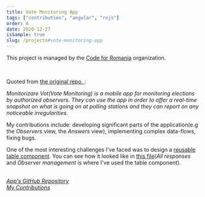 ```yaml
---
title: Vote Monitoring App
tags: ["contribution", "angular", "rxjs"]
order: 4
date: 2020-12-27
isSample: true
slug: /projects#vote-monitoring-app
---
```


This project is managed by the [Code for Romania](https://github.com/code4romania) organization.

<br>

Quoted from <a href="https://github.com/code4romania/monitorizare-vot-ong" target="_blank">
the original repo.
</a>:

<p style="margin-top: .7rem">
<i>
Monitorizare Vot(Vote Monitoring) is a mobile app for monitoring elections by authorized observers. They can use the app in order to offer a real-time snapshot on what is going on at polling stations and they can report on any noticeable irregularities.
</i>
</p>

My contributions include: developing significant parts of the application(e.g the *Observers* view, the *Answers* view), implementing complex data-flows, fixing bugs. 

One of the most interesting challenges I've faced was to design a [reusable table component](https://github.com/code4romania/monitorizare-vot-ong/tree/develop/src/app/table). You can see how it looked like in [this file](https://www.figma.com/file/61NHR7fwmV1Dsv4Pb6F8T7/code4ro_mv_user-management_2018.04.21-(Copy))(*All responses* and *Observer management* is where I've used the table component).

<br>

<a href="https://github.com/code4romania/monitorizare-vot-ong" target="_blank">
  <i>
    App's GitHub Repository
  </i>
</a>
<br> 
<a href="https://github.com/code4romania/monitorizare-vot-ong/commits?author=Andrei0872" target="_blank">
  <i>
    My Contributions
  </i>
</a>